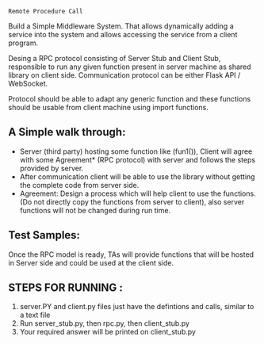 ```
Remote Procedure Call
```
Build a Simple Middleware System. That allows dynamically adding a service into the system and allows accessing the service from a client program.

Desing a RPC protocol consisting of Server Stub and Client Stub, responsible to run any given function present in server machine as shared library on client side. Communication protocol can be either Flask API / WebSocket.

Protocol should be able to adapt any generic function and these functions should be usable from client machine using import functions.

## A Simple walk through:
- Server (third party) hosting some function like (fun1()), Client will agree with some Agreement* (RPC protocol) with server and follows the steps provided by server.
- After communication client will be able to use the library without getting the complete code from server side.
- Agreement: Design a process which will help client to use the functions. (Do not directly copy the functions from server to client), also server functions will not be changed during run time.

## Test Samples:
Once the RPC model is ready, TAs will provide functions that will be hosted in Server side and could be used at the client side.

## STEPS FOR RUNNING : 
1. server.PY and client.py files just have the defintions and calls, similar to a text file
2. Run server_stub.py, then rpc.py, then client_stub.py
3. Your required answer will be printed on client_stub.py
